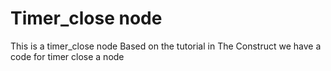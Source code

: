# Timer_close node
This is a timer_close node
Based on the tutorial in The Construct we have a code for timer close a node

